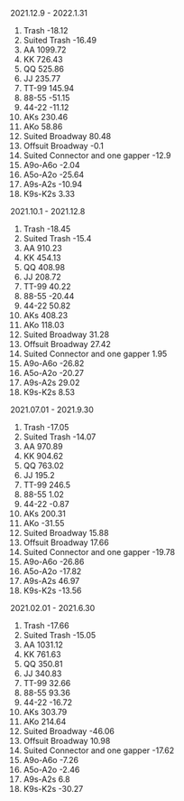2021.12.9 - 2022.1.31

1. Trash -18.12
2. Suited Trash -16.49 
3. AA 1099.72
4. KK 726.43
5. QQ 525.86
6. JJ 235.77
7. TT-99 145.94
8. 88-55 -51.15
9. 44-22 -11.12
10. AKs 230.46
11. AKo 58.86
12. Suited Broadway 80.48
13. Offsuit Broadway -0.1
14. Suited Connector and one gapper -12.9
15. A9o-A6o -2.04
16. A5o-A2o -25.64
17. A9s-A2s -10.94
18. K9s-K2s 3.33

2021.10.1 - 2021.12.8

1. Trash -18.45
2. Suited Trash -15.4
3. AA 910.23
4. KK 454.13
5. QQ 408.98
6. JJ 208.72
7. TT-99 40.22
8. 88-55 -20.44
9. 44-22 50.82
10. AKs 408.23
11. AKo 118.03
12. Suited Broadway 31.28
13. Offsuit Broadway 27.42
14. Suited Connector and one gapper 1.95
15. A9o-A6o -26.82
16. A5o-A2o -20.27
17. A9s-A2s 29.02
18. K9s-K2s 8.53

2021.07.01 - 2021.9.30

1. Trash -17.05
2. Suited Trash -14.07
3. AA 970.89
4. KK 904.62
5. QQ 763.02
6. JJ 195.2
7. TT-99 246.5
8. 88-55 1.02
9. 44-22 -0.87
10. AKs 200.31
11. AKo -31.55
12. Suited Broadway 15.88
13. Offsuit Broadway 17.66
14. Suited Connector and one gapper -19.78
15. A9o-A6o -26.86
16. A5o-A2o -17.82
17. A9s-A2s 46.97
18. K9s-K2s -13.56

2021.02.01 - 2021.6.30

1. Trash -17.66
2. Suited Trash -15.05
3. AA 1031.12
4. KK 761.63
5. QQ 350.81
6. JJ 340.83
7. TT-99 32.66
8. 88-55 93.36
9. 44-22 -16.72
10. AKs 303.79
11. AKo 214.64
12. Suited Broadway -46.06
13. Offsuit Broadway 10.98
14. Suited Connector and one gapper -17.62
15. A9o-A6o -7.26
16. A5o-A2o -2.46
17. A9s-A2s 6.8
18. K9s-K2s -30.27
